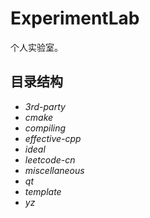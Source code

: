# ExperimentLab

个人实验室。

## 目录结构

- *3rd-party*
- *cmake*
- *compiling*
- *effective-cpp*
- *ideal*
- *leetcode-cn*
- *miscellaneous*
- *qt*
- *template*
- *yz*
